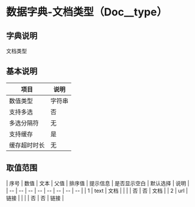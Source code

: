 # 数据字典-文档类型（Doc__type）
## 字典说明
文档类型

## 基本说明
| 项目 | 说明 |
| -- | -- |
| 数值类型 | 字符串 |
| 支持多选 | 否 |
| 多选分隔符 | 无 |
| 支持缓存 | 是 |
| 缓存超时时长 | 无 |

## 取值范围
| 序号 | 数值 | 文本 | 父值 | 排序值 | 提示信息 | 是否显示空白 | 默认选择 | 说明 |
| -- | -- | -- | -- | -- | -- | -- | -- |
| 1 | text | 文档 |  |  |  | 否 | 否 | 文档 |
| 2 | url | 链接 |  |  |  | 否 | 否 | 链接 |

